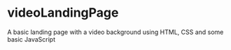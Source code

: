 # videoLandingPage
A basic landing page with a video background using HTML, CSS and some basic JavaScript
